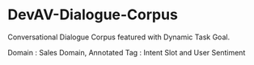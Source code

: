 # DevAV-Dialogue-Corpus
Conversational Dialogue Corpus featured with Dynamic Task Goal.  

Domain : Sales Domain, Annotated Tag : Intent Slot and User Sentiment 

